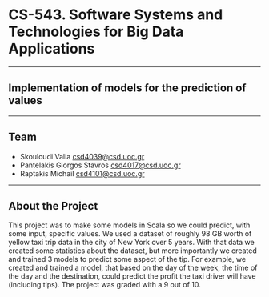 # CS-543. Software Systems and Technologies for Big Data Applications

---

## Implementation of models for the prediction of values

---

## Team
- Skouloudi Valia csd4039@csd.uoc.gr
- Pantelakis Giorgos Stavros csd4017@csd.uoc.gr
- Raptakis Michail csd4101@csd.uoc.gr

---

## About the Project
This project was to make some models in Scala so we could predict, with some input, specific values. We used a dataset of roughly 98 GB worth of yellow taxi trip data in the city of New York over 5 years. With that data we created some statistics about the dataset, but more importantly we created and trained 3 models to predict some aspect of the tip. For example, we created and trained a model, that based on the day of the week, the time of the day and the destination, could predict the profit the taxi driver will have (including tips). The project was graded with a 9 out of 10.
